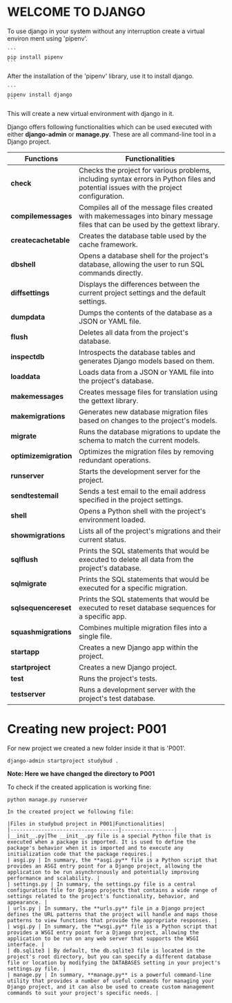 # **WELCOME TO DJANGO**
To use django in your system without any interruption create a virtual environ ment using 'pipenv'.

    ```
    pip install pipenv
    ```

After the installation of the 'pipenv' library, use it to install django.

    ```
    pipenv install django
    ```

This will create a new virtual environment with django in it.

Django offers following functionalities which can be used executed with either **django-admin** or **manage.py**.
These are all command-line tool in a Django project.

| **Functions** | **Functionalities** |
|---------------|---------------------|
| **check** | Checks the project for various problems, including syntax errors in Python files and potential issues with the project configuration.|
| **compilemessages** | Compiles all of the message files created with makemessages into binary message files that can be used by the gettext library. |
| **createcachetable** | Creates the database table used by the cache framework. |
| **dbshell** | Opens a database shell for the project's database, allowing the user to run SQL commands directly. |
| **diffsettings** | Displays the differences between the current project settings and the default settings. |
| **dumpdata** | Dumps the contents of the database as a JSON or YAML file. |
| **flush** | Deletes all data from the project's database. |
| **inspectdb** | Introspects the database tables and generates Django models based on them. |
| **loaddata** | Loads data from a JSON or YAML file into the project's database. |
| **makemessages** | Creates message files for translation using the gettext library. |
| **makemigrations** | Generates new database migration files based on changes to the project's models. |
| **migrate** | Runs the database migrations to update the schema to match the current models.|
| **optimizemigration** | Optimizes the migration files by removing redundant operations. |
| **runserver** | Starts the development server for the project.|
| **sendtestemail** | Sends a test email to the email address specified in the project settings. |
| **shell** | Opens a Python shell with the project's environment loaded. |
| **showmigrations** | Lists all of the project's migrations and their current status. |
| **sqlflush** | Prints the SQL statements that would be executed to delete all data from the project's database. |
| **sqlmigrate** | Prints the SQL statements that would be executed for a specific migration. |
| **sqlsequencereset** | Prints the SQL statements that would be executed to reset database sequences for a specific app. |
| **squashmigrations** | Combines multiple migration files into a single file. |
| **startapp** | Creates a new Django app within the project.|
| **startproject** | Creates a new Django project. |
| **test** | Runs the project's tests. |
| **testserver** | Runs a development server with the project's test database. |

# **Creating new project: P001**
For new project we created a new folder inside it that is 'P001'.

```
django-admin startproject studybud .
```
**Note: Here we have changed the directory to P001**

To check if the created application is working fine:

```
python manage.py runserver

In the created project we following file:

|Files in studybud project in P001|Functionalities|
|-----------------------------------|-----------------|
|__init__.py|The __init__.py file is a special Python file that is executed when a package is imported. It is used to define the package's behavior when it is imported and to execute any initialization code that the package requires.|
| asgi.py | In summary, the **asgi.py** file is a Python script that provides an ASGI entry point for a Django project, allowing the application to be run asynchronously and potentially improving performance and scalability. |
| settings.py | In summary, the settings.py file is a central configuration file for Django projects that contains a wide range of settings related to the project's functionality, behavior, and appearance. |
| urls.py | In summary, the **urls.py** file in a Django project defines the URL patterns that the project will handle and maps those patterns to view functions that provide the appropriate responses. |
| wsgi.py | In summary, the **wsgi.py** file is a Python script that provides a WSGI entry point for a Django project, allowing the application to be run on any web server that supports the WSGI interface. |
| db.sqlite3 | By default, the db.sqlite3 file is located in the project's root directory, but you can specify a different database file or location by modifying the DATABASES setting in your project's settings.py file. |
| manage.py | In summary, **manage.py** is a powerful command-line utility that provides a number of useful commands for managing your Django project, and it can also be used to create custom management commands to suit your project's specific needs. |